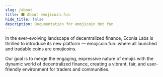 ```yaml
---
slug: /about
title: ⬛ About emojicoin.fun
hide_title: false
description: Documentation for emojicoin dot fun
---
```


In the ever-evolving landscape of decentralized finance, Econia Labs is
thrilled to introduce its new platform — emojicoin.fun: where all launched
and tradable coins are emojicoins.

Our goal is to merge the engaging, expressive nature of emojis with the
dynamic world of decentralized finance, creating a vibrant, fair, and
user-friendly environment for traders and communities.
